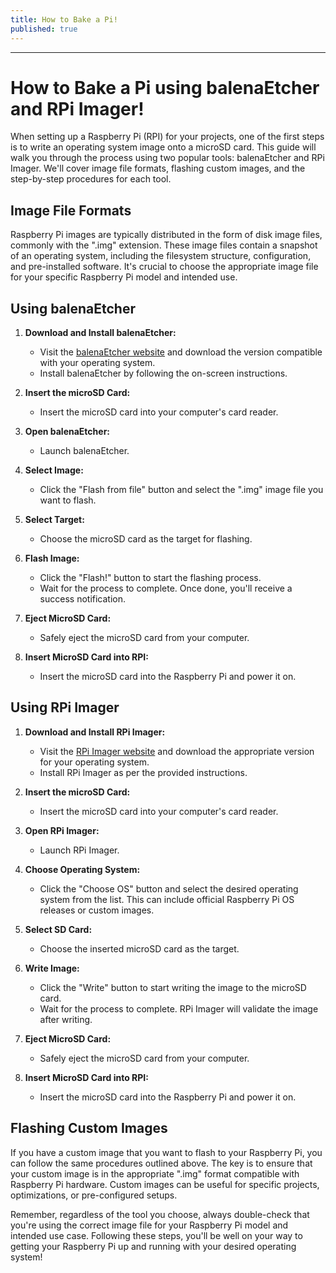 ```yaml
---
title: How to Bake a Pi!
published: true
---
```

---

# How to Bake a Pi using balenaEtcher and RPi Imager!

When setting up a Raspberry Pi (RPI) for your projects, one of the first steps is to write an operating system image onto a microSD card. This guide will walk you through the process using two popular tools: balenaEtcher and RPi Imager. We'll cover image file formats, flashing custom images, and the step-by-step procedures for each tool.

## Image File Formats

Raspberry Pi images are typically distributed in the form of disk image files, commonly with the ".img" extension. These image files contain a snapshot of an operating system, including the filesystem structure, configuration, and pre-installed software. It's crucial to choose the appropriate image file for your specific Raspberry Pi model and intended use.

## Using balenaEtcher

1. **Download and Install balenaEtcher:**
   - Visit the [balenaEtcher website](https://www.balena.io/etcher/) and download the version compatible with your operating system.
   - Install balenaEtcher by following the on-screen instructions.

2. **Insert the microSD Card:**
   - Insert the microSD card into your computer's card reader.

3. **Open balenaEtcher:**
   - Launch balenaEtcher.

4. **Select Image:**
   - Click the "Flash from file" button and select the ".img" image file you want to flash.

5. **Select Target:**
   - Choose the microSD card as the target for flashing.

6. **Flash Image:**
   - Click the "Flash!" button to start the flashing process.
   - Wait for the process to complete. Once done, you'll receive a success notification.

7. **Eject MicroSD Card:**
   - Safely eject the microSD card from your computer.

8. **Insert MicroSD Card into RPI:**
   - Insert the microSD card into the Raspberry Pi and power it on.

## Using RPi Imager

1. **Download and Install RPi Imager:**
   - Visit the [RPi Imager website](https://www.raspberrypi.org/software/) and download the appropriate version for your operating system.
   - Install RPi Imager as per the provided instructions.

2. **Insert the microSD Card:**
   - Insert the microSD card into your computer's card reader.

3. **Open RPi Imager:**
   - Launch RPi Imager.

4. **Choose Operating System:**
   - Click the "Choose OS" button and select the desired operating system from the list. This can include official Raspberry Pi OS releases or custom images.

5. **Select SD Card:**
   - Choose the inserted microSD card as the target.

6. **Write Image:**
   - Click the "Write" button to start writing the image to the microSD card.
   - Wait for the process to complete. RPi Imager will validate the image after writing.

7. **Eject MicroSD Card:**
   - Safely eject the microSD card from your computer.

8. **Insert MicroSD Card into RPI:**
   - Insert the microSD card into the Raspberry Pi and power it on.

## Flashing Custom Images

If you have a custom image that you want to flash to your Raspberry Pi, you can follow the same procedures outlined above. The key is to ensure that your custom image is in the appropriate ".img" format compatible with Raspberry Pi hardware. Custom images can be useful for specific projects, optimizations, or pre-configured setups.

Remember, regardless of the tool you choose, always double-check that you're using the correct image file for your Raspberry Pi model and intended use case. Following these steps, you'll be well on your way to getting your Raspberry Pi up and running with your desired operating system!
